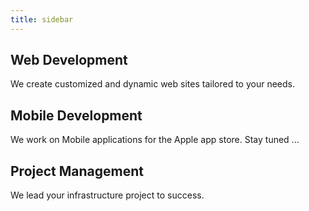 ```yaml
---
title: sidebar
---
```


## Web Development
We create customized and dynamic web sites tailored to your needs.

## Mobile Development
We work on Mobile applications for the Apple app store. Stay tuned ...

## Project Management
We lead your infrastructure project to success.